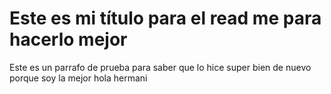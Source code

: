 # Este es mi título para el read me para hacerlo mejor
Este es un parrafo de prueba para saber que lo hice super bien de nuevo porque soy la mejor
hola hermani
 
